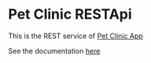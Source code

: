 # Pet Clinic RESTApi

 This is the REST service of [Pet Clinic App](https://github.com/oguzkaansari/Pet_Clinic_App)
 
 See the documentation [here](https://github.com/oguzkaansari/Pet_Clinic_Rest/blob/main/Api%20Documentation(Swagger).pdf)

